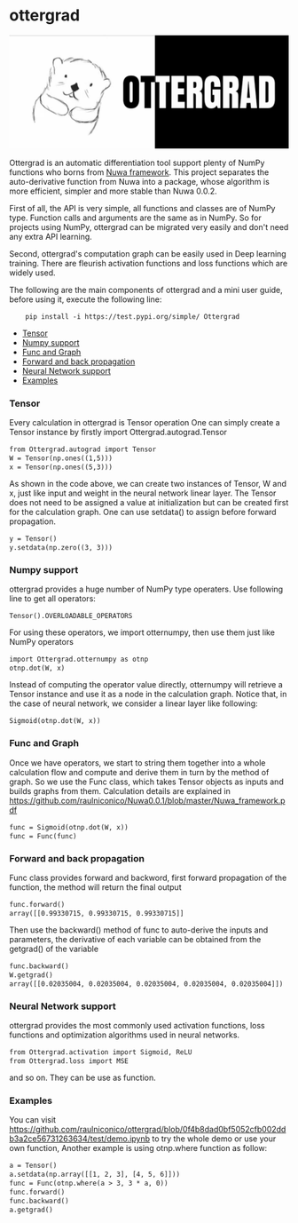 # ottergrad

![ottergrad Logo](https://github.com/raulniconico/ottergrad/blob/0f4b8dad0bf5052cfb002ddb3a2ce56731263634/logo/ottergrad.png)

Ottergrad is an automatic differentiation tool support plenty of NumPy functions who borns from [Nuwa framework](https://github.com/raulniconico/Nuwa0.0.1).
This project separates the auto-derivative function from Nuwa into a package, whose algorithm is more efficient, simpler and more stable than Nuwa 0.0.2.


First of all, the API is very simple, all functions and classes are of NumPy type. Function calls and arguments are the same as in NumPy. So for projects using NumPy, ottergrad can be migrated very easily and don't need any extra API learning.

Second, ottergrad's computation graph can be easily used in Deep learning training. There are fleurish activation functions and loss functions which are widely used.

The following are the main components of ottergrad and a mini user guide, before using it, execute the following line:

        pip install -i https://test.pypi.org/simple/ Ottergrad

<!-- toc -->

- [Tensor](#Tensor)
- [Numpy support](#Numpy-support)
- [Func and Graph](#Func-and-Graph)
- [Forward and back propagation](#Forward-and-back-propagation)
- [Neural Network support](#Neural-Network-support)
- [Examples](#Examples)

<!-- tocstop -->


### Tensor
Every calculation in ottergrad is Tensor operation
One can simply create a Tensor instance by firstly import Ottergrad.autograd.Tensor

    from Ottergrad.autograd import Tensor
    W = Tensor(np.ones((1,5)))
    x = Tensor(np.ones((5,3)))

As shown in the code above, we can create two instances of Tensor, W and x, just like input and weight in the neural network linear layer.
The Tensor does not need to be assigned a value at initialization but can be created first for the calculation graph. One can use setdata() to assign before forward propagation.
    
    y = Tensor()
    y.setdata(np.zero((3, 3)))

### Numpy support
ottergrad provides a huge number of NumPy type operaters. Use following line to get all operators:
    
    Tensor().OVERLOADABLE_OPERATORS

For using these operators, we import otternumpy, then use them just like NumPy operators

    import Ottergrad.otternumpy as otnp
    otnp.dot(W, x)

Instead of computing the operator value directly, otternumpy will retrieve a Tensor instance and use it as a node in the calculation graph. Notice that, in the case of neural network, we consider a linear layer like following:

    Sigmoid(otnp.dot(W, x))


### Func and Graph

Once we have operators, we start to string them together into a whole calculation flow and compute and derive them in turn by the method of graph. So we use the Func class, which takes Tensor objects as inputs and builds graphs from them. Calculation details are explained in https://github.com/raulniconico/Nuwa0.0.1/blob/master/Nuwa_framework.pdf
    
    func = Sigmoid(otnp.dot(W, x))
    func = Func(func)


### Forward and back propagation
Func class provides forward and backword, first forward propagation of the function, the method will return the final output

    func.forward()
    array([[0.99330715, 0.99330715, 0.99330715]]
    
Then use the backward() method of func to auto-derive the inputs and parameters, the derivative of each variable can be obtained from the getgrad() of the variable

    func.backward()
    W.getgrad()
    array([[0.02035004, 0.02035004, 0.02035004, 0.02035004, 0.02035004]])
    
### Neural Network support
ottergrad provides the most commonly used activation functions, loss functions and optimization algorithms used in neural networks.

    from Ottergrad.activation import Sigmoid, ReLU
    from Ottergrad.loss import MSE

and so on. They can be use as function.
### Examples
You can visit https://github.com/raulniconico/ottergrad/blob/0f4b8dad0bf5052cfb002ddb3a2ce56731263634/test/demo.ipynb to try the whole demo or use your own function,
Another example is using otnp.where function as follow:

    a = Tensor()
    a.setdata(np.array([[1, 2, 3], [4, 5, 6]]))
    func = Func(otnp.where(a > 3, 3 * a, 0))
    func.forward()
    func.backward()
    a.getgrad()
